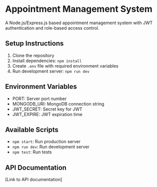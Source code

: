 # Appointment Management System

A Node.js/Express.js based appointment management system with JWT authentication and role-based access control.

## Setup Instructions

1. Clone the repository
2. Install dependencies: `npm install`
3. Create `.env` file with required environment variables
4. Run development server: `npm run dev`

## Environment Variables

- PORT: Server port number
- MONGODB_URI: MongoDB connection string
- JWT_SECRET: Secret key for JWT
- JWT_EXPIRE: JWT expiration time

## Available Scripts

- `npm start`: Run production server
- `npm run dev`: Run development server
- `npm test`: Run tests

## API Documentation

[Link to API documentation]